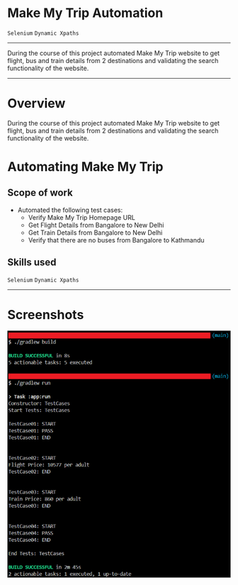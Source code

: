 # Make My Trip Automation

`Selenium` `Dynamic Xpaths`

---

During the course of this project automated Make My Trip website to get flight, bus and train details from 2 destinations and validating the search functionality of the website.

---

# Overview
During the course of this project automated Make My Trip website to get flight, bus and train details from 2 destinations and validating the search functionality of the website.

# Automating Make My Trip
## Scope of work
* Automated the following test cases:
    * Verify Make My Trip Homepage URL
    * Get Flight Details from Bangalore to New Delhi
    * Get Train Details from Bangalore to New Delhi
    * Verify that there are no buses from Bangalore to Kathmandu

## Skills used
`Selenium` `Dynamic Xpaths`

---

# Screenshots
![gradle build, run](screenshots/Screenshot20240927114154.png)
